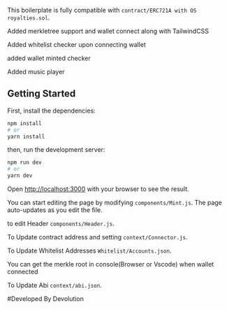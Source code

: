 

This boilerplate is fully compatible with `contract/ERC721A with OS royalties.sol`.

Added merkletree support and wallet connect along with TailwindCSS

Added whitelist checker upon connecting wallet

added wallet minted checker

Added music player



## Getting Started

First, install the dependencies:

```bash
npm install
# or
yarn install
```

then, run the development server:

```bash
npm run dev
# or
yarn dev
```

Open [http://localhost:3000](http://localhost:3000) with your browser to see the result.

You can start editing the page by modifying `components/Mint.js`. The page auto-updates as you edit the file.

to edit Header `components/Header.js`.

To Update contract address and setting `context/Connector.js`.

To Update Whitelist Addresses `Whitelist/Accounts.json`.

You can get the merkle root in console(Browser or Vscode) when wallet connected

To Update Abi `context/abi.json`.


#Developed By Devolution

